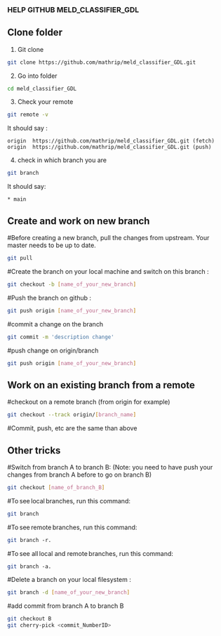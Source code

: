 ### HELP GITHUB MELD_CLASSIFIER_GDL

## Clone folder

1) Git clone
```bash
git clone https://github.com/mathrip/meld_classifier_GDL.git
```

2) Go into folder
```bash
cd meld_classifier_GDL
```

3) Check your remote
```bash
git remote -v 
```
It should say :
```
origin	https://github.com/mathrip/meld_classifier_GDL.git (fetch)
origin	https://github.com/mathrip/meld_classifier_GDL.git (push)
```

4) check in which branch you are
```bash
git branch
```
It should say:
```
* main
```

## Create and work on new branch
#Before creating a new branch, pull the changes from upstream. Your master needs to be up to date.
```bash
git pull
```

#Create the branch on your local machine and switch on this branch :
```bash
git checkout -b [name_of_your_new_branch]
```

#Push the branch on github :
```bash
git push origin [name_of_your_new_branch]
```

#commit a change on the branch
```bash
git commit -m 'description change'
```

#push change on origin/branch
```bash
git push origin [name_of_your_new_branch]
```

## Work on an existing branch from a remote

#checkout on a remote branch (from origin for example)
```bash
git checkout --track origin/[branch_name]
```

#Commit, push, etc are the same than above

## Other tricks

#Switch from branch A to branch B:
(Note: you need to have push your changes from branch A before to go on branch B)
```bash
git checkout [name_of_branch_B]
```

#To see local branches, run this command: 
```bash
git branch
```

#To see remote branches, run this command:
```bash
git branch -r.
```

#To see all local and remote branches, run this command:
```bash
git branch -a.
```

#Delete a branch on your local filesystem :
```bash
git branch -d [name_of_your_new_branch]
```

#add commit from branch A to branch B
```bash
git checkout B
git cherry-pick <commit_NumberID>
```
